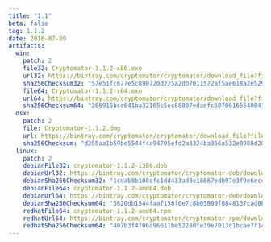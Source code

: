 ```yaml
---
title: "1.1"
beta: false
tag: 1.1.2
date: 2016-07-09
artifacts:
  win:
    patch: 2
    file32: Cryptomator-1.1.2-x86.exe
    url32: https://bintray.com/cryptomator/cryptomator/download_file?file_path=Cryptomator-1.1.2-x86.exe
    sha256Checksum32: "57e51fc677e5c890720d275a2db7011572af5ae618a2e5298c0b998320982f21"
    file64: Cryptomator-1.1.2-x64.exe
    url64: https://bintray.com/cryptomator/cryptomator/download_file?file_path=Cryptomator-1.1.2-x64.exe
    sha256Checksum64: "366915bcc641ba32165c5ec68807edaefc507061655400416575f75d9ec62dd8"
  osx:
    patch: 2
    file: Cryptomator-1.1.2.dmg
    url: https://bintray.com/cryptomator/cryptomator/download_file?file_path=Cryptomator-1.1.2.dmg
    sha256Checksum: "d255aa1b59be5544f4a94705efd2a3324ba356a532e0988d2872bb6e7ebafee1"
  linux:
    patch: 2
    debianFile32: cryptomator-1.1.2-i386.deb
    debianUrl32: https://bintray.com/cryptomator/cryptomator-deb/download_file?file_path=cryptomator-1.1.2-i386.deb
    debianSha256Checksum32: "1cdab0b108cfc1dd433ad8e18667edb97e3f9e6ecd285506b11b3c905bb6e999"
    debianFile64: cryptomator-1.1.2-amd64.deb
    debianUrl64: https://bintray.com/cryptomator/cryptomator-deb/download_file?file_path=cryptomator-1.1.2-amd64.deb
    debianSha256Checksum64: "5620db1544faaf156f0e7c8b05899f0848137cad8be5226b1723dc72bb3499e0"
    redhatFile64: cryptomator-1.1.2-amd64.rpm
    redhatUrl64: https://bintray.com/cryptomator/cryptomator-rpm/download_file?file_path=cryptomator-1.1.2-amd64.rpm
    redhatSha256Checksum64: "407b3f4f06c96611be52280fe39e7013c1bcae7f1475471ea4a217e031866338"
---
```

